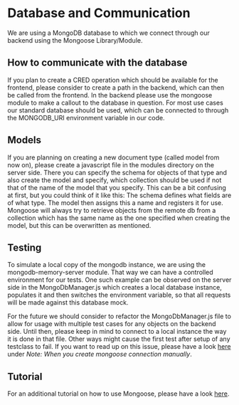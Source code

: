 # Database and Communication

We are using a MongoDB database to which we connect through our backend using the Mongoose Library/Module.

## How to communicate with the database

If you plan to create a CRED operation which should be available for the frontend, please consider to create a path in the backend, which can then be called from the frontend.
In the backend please use the mongoose module to make a callout to the database in question. For most use cases our standard database should be used, which can be connected to through the MONGODB_URI environment variable in our code.

## Models

If you are planning on creating a new document type (called model from now on), please create a javascript file in the modules directory on the server side. There you can specify the schema for objects of that type and also create the model and specify, which collection should be used if not that of the name of the model that you specify.
This can be a bit confusing at first, but you could think of it like this: The schema defines what fields are of what type. The model then assigns this a name and registers it for use. Mongoose will always try to retrieve objects from the remote db from a collection which has the same name as the one specified when creating the model, but this can be overwritten as mentioned.

## Testing

To simulate a local copy of the mongodb instance, we are using the mongodb-memory-server module. That way we can have a controlled environment for our tests.
One such example can be observed on the server side in the MongoDbManager.js which creates a local database instance, populates it and then switches the environment variable, so that all requests will be made against this database mock.

For the future we should consider to refactor the MongoDbManager.js file to allow for usage with multiple test cases for any objects on the backend side.
Until then, please keep in mind to connect to a local instance the way it is done in that file. Other ways might cause the first test after setup of any testclass to fail. If you want to read up on this issue, please have a look [here](https://github.com/nodkz/mongodb-memory-server#several-mongoose-connections-simultaneously) under _Note: When you create mongoose connection manually_.

## Tutorial

For an additional tutorial on how to use Mongoose, please have a look [here](https://developer.mozilla.org/en-US/docs/Learn/Server-side/Express_Nodejs/mongoose).
